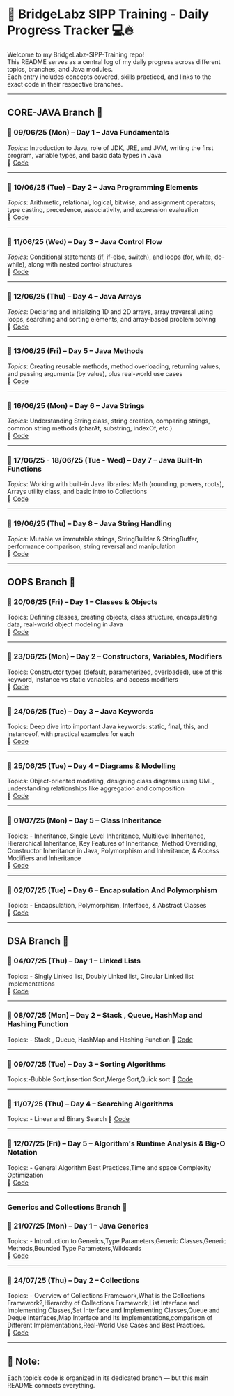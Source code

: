 # 🧠 BridgeLabz SIPP Training - Daily Progress Tracker 💻🔥

Welcome to my BridgeLabz-SIPP-Training repo!  
This README serves as a central log of my daily progress across different topics, branches, and Java modules.  
Each entry includes concepts covered, skills practiced, and links to the exact code in their respective branches.

---

## CORE-JAVA Branch 📂

### 📅 09/06/25 (Mon) – Day 1 – Java Fundamentals  
*Topics*: Introduction to Java, role of JDK, JRE, and JVM, writing the first program, variable types, and basic data types in Java  
🔗 [Code](https://github.com/DivyanshuSrivastava31/BridgeLabz-SIPP-Training/tree/Core_java/JavaFundamentals)

---

### 📅 10/06/25 (Tue) – Day 2 – Java Programming Elements  
*Topics*: Arithmetic, relational, logical, bitwise, and assignment operators; type casting, precedence, associativity, and expression evaluation  
🔗 [Code](https://github.com/DivyanshuSrivastava31/BridgeLabz-SIPP-Training/tree/Core_java/ProgammingElements)

---

### 📅 11/06/25 (Wed) – Day 3 – Java Control Flow  
*Topics*: Conditional statements (if, if-else, switch), and loops (for, while, do-while), along with nested control structures  
🔗 [Code](https://github.com/DivyanshuSrivastava31/BridgeLabz-SIPP-Training/tree/Core_java/ControlFlow)

---

### 📅 12/06/25 (Thu) – Day 4 – Java Arrays  
*Topics*: Declaring and initializing 1D and 2D arrays, array traversal using loops, searching and sorting elements, and array-based problem solving  
🔗 [Code](https://github.com/DivyanshuSrivastava31/BridgeLabz-SIPP-Training/tree/Core_java/Array)

---

### 📅 13/06/25 (Fri) – Day 5 – Java Methods  
*Topics*: Creating reusable methods, method overloading, returning values, and passing arguments (by value), plus real-world use cases  
🔗 [Code](https://github.com/DivyanshuSrivastava31/BridgeLabz-SIPP-Training/tree/Core_java/ProgrammingMethods)

---

### 📅 16/06/25 (Mon) – Day 6 – Java Strings  
*Topics*: Understanding String class, string creation, comparing strings, common string methods (charAt, substring, indexOf, etc.)  
🔗 [Code](https://github.com/DivyanshuSrivastava31/BridgeLabz-SIPP-Training/tree/Core_java/String)

---

### 📅 17/06/25 - 18/06/25 (Tue - Wed) – Day 7 – Java Built-In Functions  
*Topics*: Working with built-in Java libraries: Math (rounding, powers, roots), Arrays utility class, and basic intro to Collections  
🔗 [Code](https://github.com/DivyanshuSrivastava31/BridgeLabz-SIPP-Training/tree/Core_java/BuiltInFunction)

---

### 📅 19/06/25 (Thu) – Day 8 – Java String Handling  
*Topics*: Mutable vs immutable strings, StringBuilder & StringBuffer, performance comparison, string reversal and manipulation  
🔗 [Code](https://github.com/DivyanshuSrivastava31/BridgeLabz-SIPP-Training/tree/Core_java/Handling_Strings)

---
## OOPS Branch 🧱

### 📅 20/06/25 (Fri) – Day 1 – Classes & Objects  
Topics: Defining classes, creating objects, class structure, encapsulating data, real-world object modeling in Java  
🔗 [Code](https://github.com/DivyanshuSrivastava31/BridgeLabz-SIPP-Training/tree/oops_java/JavaClassAndObject)

---

### 📅 23/06/25 (Mon) – Day 2 – Constructors, Variables, Modifiers  
Topics: Constructor types (default, parameterized, overloaded), use of this keyword, instance vs static variables, and access modifiers  
🔗 [Code](https://github.com/DivyanshuSrivastava31/BridgeLabz-SIPP-Training/tree/oops_java/JavaConstructorAndVariables)

---

### 📅 24/06/25 (Tue) – Day 3 – Java Keywords  
Topics: Deep dive into important Java keywords: static, final, this, and instanceof, with practical examples for each  
🔗 [Code](https://github.com/DivyanshuSrivastava31/BridgeLabz-SIPP-Training/tree/oops_java/StaticIntFinalKeywords)

---

### 📅 25/06/25 (Tue) – Day 4 – Diagrams & Modelling  
Topics: Object-oriented modeling, designing class diagrams using UML, understanding relationships like aggregation and composition  
🔗 [Code](https://github.com/DivyanshuSrivastava31/BridgeLabz-SIPP-Training/tree/oops_java/ObjectModelingClassSequenceDiagram)

---

### 📅 01/07/25 (Mon) – Day 5 – Class Inheritance  
Topics: - Inheritance, Single Level Inheritance, Multilevel Inheritance, Hierarchical Inheritance, Key Features of Inheritance, Method Overriding, Constructor Inheritance in Java, Polymorphism and Inheritance, & Access Modifiers and Inheritance  
🔗 [Code](https://github.com/DivyanshuSrivastava31/BridgeLabz-SIPP-Training/tree/oops_java/ClassInheritance)

---

### 📅 02/07/25 (Tue) – Day 6 – Encapsulation And Polymorphism 
Topics: - Encapsulation, Polymorphism, Interface, & Abstract Classes  
🔗 [Code](https://github.com/DivyanshuSrivastava31/BridgeLabz-SIPP-Training/tree/oops_java/EncapsulationPolymorphism)

---

## DSA Branch 📂

### 📅 04/07/25 (Thu) – Day 1 – Linked Lists 
Topics: - Singly Linked list, Doubly Linked list, Circular Linked list implementations  
🔗 [Code](https://github.com/DivyanshuSrivastava31/BridgeLabz-SIPP-Training/tree/DSA/LinkedList)

---

### 📅 08/07/25 (Mon) – Day 2 – Stack , Queue, HashMap and Hashing Function 
Topics: - Stack , Queue, HashMap and Hashing Function
🔗 [Code](https://github.com/DivyanshuSrivastava31/BridgeLabz-SIPP-Training/tree/DSA/StacksQueuesHashMapsHashFunctions)

---

### 📅 09/07/25 (Tue) – Day 3 – Sorting Algorithms
Topics:-Bubble Sort,insertion Sort,Merge Sort,Quick sort
🔗 [Code](https://github.com/DivyanshuSrivastava31/BridgeLabz-SIPP-Training/tree/DSA/SortingTechniques)

---

### 📅 11/07/25 (Thu) – Day 4 – Searching Algorithms 
Topics: -  Linear and Binary Search 
🔗 [Code](https://github.com/DivyanshuSrivastava31/BridgeLabz-SIPP-Training/tree/DSA/SearchingTechniques)

---

### 📅 12/07/25 (Fri) – Day 5 –  Algorithm's Runtime Analysis & Big-O Notation
Topics: - General Algorithm Best Practices,Time and space Complexity Optimization  
🔗 [Code](https://github.com/DivyanshuSrivastava31/BridgeLabz-SIPP-Training/tree/DSA/RuntimeAnalysisAndBigONotation)

---

### Generics and Collections  Branch 📂

### 📅 21/07/25 (Mon) – Day 1 –  Java Generics
Topics: - Introduction to Generics,Type Parameters,Generic Classes,Generic Methods,Bounded Type Parameters,Wildcards  
🔗 [Code](https://github.com/DivyanshuSrivastava31/BridgeLabz-SIPP-Training/tree/feature/generics_and_collections/javaGenerics)

---

### 📅 24/07/25 (Thu) – Day 2 –  Collections
Topics: - Overview of Collections Framework,What is the Collections Framework?,Hierarchy of Collections Framework,List Interface and Implementing Classes,Set Interface and Implementing Classes,Queue and Deque Interfaces,Map Interface and Its Implementations,comparison of Different Implementations,Real-World Use Cases and Best Practices.  
🔗 [Code](https://github.com/DivyanshuSrivastava31/BridgeLabz-SIPP-Training/tree/feature/generics_and_collections/Collections)

---

## 📝 Note:
Each topic’s code is organized in its dedicated branch — but this main README connects everything.